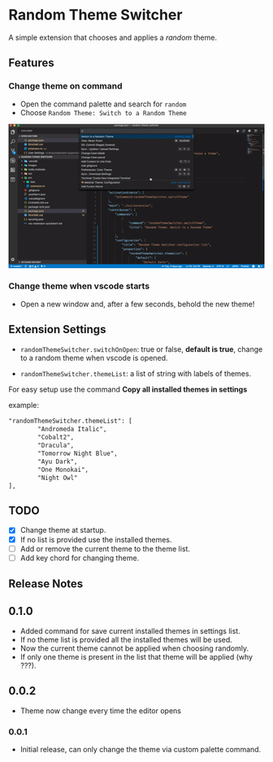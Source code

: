 # Random Theme Switcher

A simple extension that chooses and applies a *random* theme.

## Features

### Change theme on command

- Open the command palette and search for `random`
- Choose `Random Theme: Switch to a Random Theme`

![Change the current Theme](media/rtm.gif)

### Change theme when vscode starts

- Open a new window and, after a few seconds, behold the new theme!

## Extension Settings

* `randomThemeSwitcher.switchOnOpen`: true or false, __default is true__, change to a random theme when vscode is opened.

* `randomThemeSwitcher.themeList`: a list of string with labels of themes.

For easy setup use the command __Copy all installed themes in settings__

example:

```
"randomThemeSwitcher.themeList": [
        "Andromeda Italic",
        "Cobalt2",
        "Dracula",
        "Tomorrow Night Blue",
        "Ayu Dark",
        "One Monokai",
        "Night Owl"
],
```

## TODO

- [x] Change theme at startup.
- [x] If no list is provided use the installed themes.
- [ ] Add or remove the current theme to the theme list.
- [ ] Add key chord for changing theme.

## Release Notes

## 0.1.0

- Added command for save current installed themes in settings list.
- If no theme list is provided all the installed themes will be used. 
- Now the current theme cannot be applied when choosing randomly.
- If only one theme is present in the list that theme will be applied (why ???).


## 0.0.2

- Theme now change every time the editor opens

### 0.0.1

- Initial release, can only change the theme via custom palette command.

